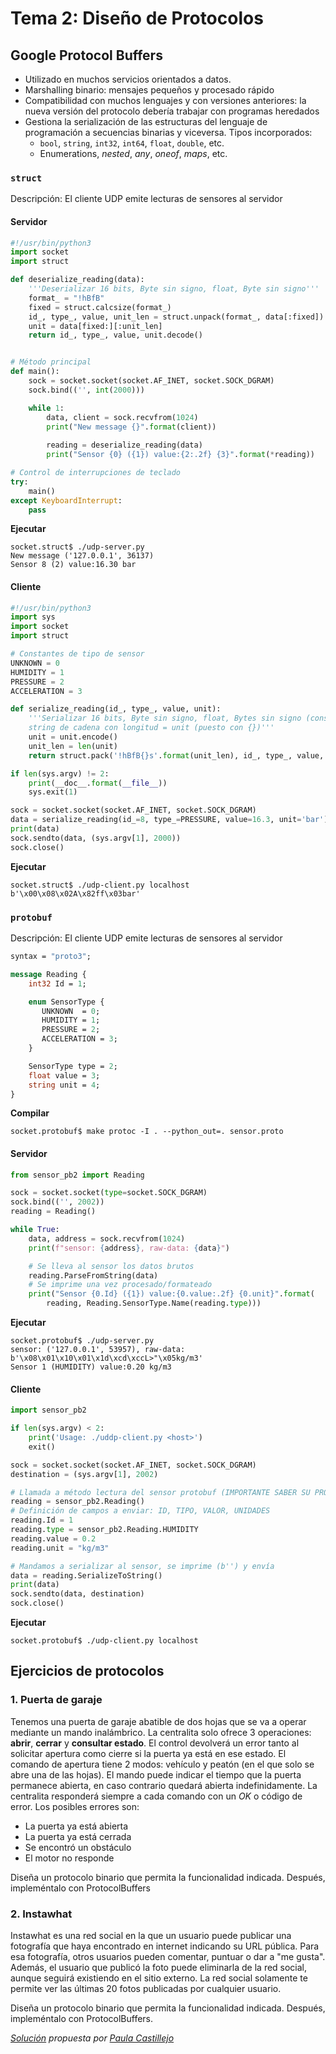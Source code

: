 # Tema 2: Diseño de Protocolos

## Google Protocol Buffers

- Utilizado en muchos servicios orientados a datos.
- Marshalling binario: mensajes pequeños y procesado rápido
- Compatibilidad con muchos lenguajes y con versiones anteriores: la nueva versión del protocolo debería trabajar con programas heredados
- Gestiona la serialización de las estructuras del lenguaje de programación a secuencias binarias y viceversa. Tipos incorporados:
    - `bool`, `string`, `int32`, `int64`, `float`, `double`, etc.
    - Enumerations, _nested_, _any_, _oneof_, _maps_, etc.

### `struct`

Descripción: El cliente UDP emite lecturas de sensores al servidor

#### Servidor

```python
#!/usr/bin/python3
import socket
import struct

def deserialize_reading(data):
    '''Deserializar 16 bits, Byte sin signo, float, Byte sin signo'''
    format_ = "!hBfB"
    fixed = struct.calcsize(format_)
    id_, type_, value, unit_len = struct.unpack(format_, data[:fixed])
    unit = data[fixed:][:unit_len]
    return id_, type_, value, unit.decode()


# Método principal
def main():
    sock = socket.socket(socket.AF_INET, socket.SOCK_DGRAM)
    sock.bind(('', int(2000)))

    while 1:
        data, client = sock.recvfrom(1024)
        print("New message {}".format(client))
        
        reading = deserialize_reading(data)
        print("Sensor {0} ({1}) value:{2:.2f} {3}".format(*reading))

# Control de interrupciones de teclado
try:
    main()
except KeyboardInterrupt:
    pass
```

**Ejecutar**

```console
socket.struct$ ./udp-server.py
New message ('127.0.0.1', 36137)
Sensor 8 (2) value:16.30 bar
```

#### Cliente

```python
#!/usr/bin/python3
import sys
import socket
import struct

# Constantes de tipo de sensor
UNKNOWN = 0
HUMIDITY = 1
PRESSURE = 2
ACCELERATION = 3

def serialize_reading(id_, type_, value, unit):
    '''Serializar 16 bits, Byte sin signo, float, Bytes sin signo (constante de arriba),
    string de cadena con longitud = unit (puesto con {})'''
    unit = unit.encode()
    unit_len = len(unit)
    return struct.pack('!hBfB{}s'.format(unit_len), id_, type_, value, unit_len, unit)

if len(sys.argv) != 2:
    print(__doc__.format(__file__))
    sys.exit(1)

sock = socket.socket(socket.AF_INET, socket.SOCK_DGRAM)
data = serialize_reading(id_=8, type_=PRESSURE, value=16.3, unit='bar')
print(data)
sock.sendto(data, (sys.argv[1], 2000))
sock.close()
```

**Ejecutar**

```console
socket.struct$ ./udp-client.py localhost
b'\x00\x08\x02A\x82ff\x03bar'
```

### `protobuf`

Descripción: El cliente UDP emite lecturas de sensores al servidor

```proto
syntax = "proto3";

message Reading {
    int32 Id = 1;

    enum SensorType {
       UNKNOWN  = 0;
       HUMIDITY = 1;
       PRESSURE = 2;
       ACCELERATION = 3;
    }

    SensorType type = 2;
    float value = 3;
    string unit = 4;
}
```

**Compilar**

```console
socket.protobuf$ make protoc -I . --python_out=. sensor.proto
```

#### Servidor

```python
from sensor_pb2 import Reading

sock = socket.socket(type=socket.SOCK_DGRAM)
sock.bind(('', 2002))
reading = Reading()

while True:
    data, address = sock.recvfrom(1024)
    print(f"sensor: {address}, raw-data: {data}")

    # Se lleva al sensor los datos brutos
    reading.ParseFromString(data)
    # Se imprime una vez procesado/formateado
    print("Sensor {0.Id} ({1}) value:{0.value:.2f} {0.unit}".format(
        reading, Reading.SensorType.Name(reading.type)))
```

**Ejecutar**

```console
socket.protobuf$ ./udp-server.py
sensor: ('127.0.0.1', 53957), raw-data: b'\x08\x01\x10\x01\x1d\xcd\xccL>"\x05kg/m3'
Sensor 1 (HUMIDITY) value:0.20 kg/m3
```

#### Cliente

```python
import sensor_pb2

if len(sys.argv) < 2:
    print('Usage: ./uddp-client.py <host>')
    exit()

sock = socket.socket(socket.AF_INET, socket.SOCK_DGRAM)
destination = (sys.argv[1], 2002)

# Llamada a método lectura del sensor protobuf (IMPORTANTE SABER SU PROTOCOLO)
reading = sensor_pb2.Reading()
# Definición de campos a enviar: ID, TIPO, VALOR, UNIDADES
reading.Id = 1
reading.type = sensor_pb2.Reading.HUMIDITY
reading.value = 0.2
reading.unit = "kg/m3"

# Mandamos a serializar al sensor, se imprime (b'') y envía
data = reading.SerializeToString()
print(data)
sock.sendto(data, destination)
sock.close()
```

**Ejecutar**

```console
socket.protobuf$ ./udp-client.py localhost
```

## Ejercicios de protocolos

### 1\. Puerta de garaje

Tenemos una puerta de garaje abatible de dos hojas que se va a operar mediante un mando inalámbrico. La centralita solo ofrece 3 operaciones: **abrir**, **cerrar** y **consultar estado**. El control devolverá un error tanto al solicitar apertura como cierre si la puerta ya está en ese estado. El comando de apertura tiene 2 modos: vehículo y peatón (en el que solo se abre una de las hojas). El mando puede indicar el tiempo que la puerta permanece abierta, en caso contrario quedará abierta indefinidamente. La centralita responderá siempre a cada comando con un _OK_ o código de error. Los posibles errores son:

- La puerta ya está abierta
- La puerta ya está cerrada
- Se encontró un obstáculo
- El motor no responde

Diseña un protocolo binario que permita la funcionalidad indicada. Después, impleméntalo con ProtocolBuffers

### 2\. Instawhat

Instawhat es una red social en la que un usuario puede publicar una fotografía que haya encontrado en internet indicando su URL pública. Para esa fotografía, otros usuarios pueden comentar, puntuar o dar a "me gusta". Además, el usuario que publicó la foto puede eliminarla de la red social, aunque seguirá existiendo en el sitio externo. La red social solamente te permite ver las últimas 20 fotos publicadas por cualquier usuario.

Diseña un protocolo binario que permita la funcionalidad indicada. Después, impleméntalo con ProtocolBuffers.

_[Solución](./Ejercicios%20de%20protocolos/Instawhat-Paula/) propuesta por [Paula Castillejo](https://github.com/PAULACASTILLEJOBRAVO)_
